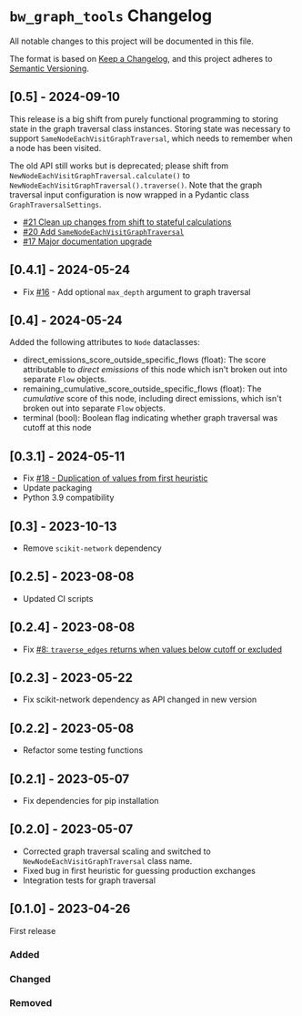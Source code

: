 # `bw_graph_tools` Changelog

All notable changes to this project will be documented in this file.

The format is based on [Keep a Changelog](https://keepachangelog.com/en/1.0.0/),
and this project adheres to [Semantic Versioning](https://semver.org/spec/v2.0.0.html).

## [0.5] - 2024-09-10

This release is a big shift from purely functional programming to storing state in the graph traversal class instances. Storing state was necessary to support `SameNodeEachVisitGraphTraversal`, which needs to remember when a node has been visited.

The old API still works but is deprecated; please shift from `NewNodeEachVisitGraphTraversal.calculate()` to `NewNodeEachVisitGraphTraversal().traverse()`. Note that the graph traversal input configuration is now wrapped in a Pydantic class `GraphTraversalSettings`.

* [#21 Clean up changes from shift to stateful calculations](https://github.com/brightway-lca/bw_graph_tools/pull/21)
* [#20 Add `SameNodeEachVisitGraphTraversal`](https://github.com/brightway-lca/bw_graph_tools/pull/20)
* [#17 Major documentation upgrade](https://github.com/brightway-lca/bw_graph_tools/pull/17)

## [0.4.1] - 2024-05-24

* Fix [#16](https://github.com/brightway-lca/bw_graph_tools/issues/16) - Add optional `max_depth` argument to graph traversal

## [0.4] - 2024-05-24

Added the following attributes to `Node` dataclasses:

* direct_emissions_score_outside_specific_flows (float): The score attributable to *direct emissions* of this node which isn't broken out into separate `Flow` objects.
* remaining_cumulative_score_outside_specific_flows (float): The *cumulative* score of this node, including direct emissions, which isn't broken out into separate `Flow` objects.
* terminal (bool): Boolean flag indicating whether graph traversal was cutoff at this node

## [0.3.1] - 2024-05-11

* Fix [#18 - Duplication of values from first heuristic](https://github.com/brightway-lca/bw_graph_tools/issues/18)
* Update packaging
* Python 3.9 compatibility

## [0.3] - 2023-10-13

* Remove `scikit-network` dependency

## [0.2.5] - 2023-08-08

* Updated CI scripts

## [0.2.4] - 2023-08-08

* Fix [#8: `traverse_edges` returns when values below cutoff or excluded](https://github.com/brightway-lca/bw_graph_tools/issues/8)

## [0.2.3] - 2023-05-22

* Fix scikit-network dependency as API changed in new version

## [0.2.2] - 2023-05-08

* Refactor some testing functions

## [0.2.1] - 2023-05-07

* Fix dependencies for pip installation

## [0.2.0] - 2023-05-07

* Corrected graph traversal scaling and switched to `NewNodeEachVisitGraphTraversal` class name.
* Fixed bug in first heuristic for guessing production exchanges
* Integration tests for graph traversal

## [0.1.0] - 2023-04-26

First release

### Added

### Changed

### Removed
